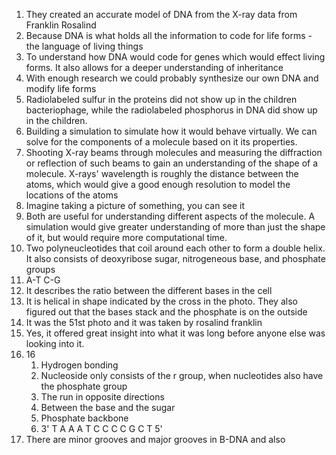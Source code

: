 1. They created an accurate model of DNA from the X-ray data from Franklin Rosalind
2. Because DNA is what holds all the information to code for life forms - the language of living things
3. To understand how DNA would code for genes which would effect living forms. It also allows for a deeper understanding of inheritance
4. With enough research we could probably synthesize our own DNA and modify life forms
5. Radiolabeled sulfur in the proteins did not show up in the children bacteriophage, while the radiolabeled phosphorus in DNA did show up in the children. 
6. Building a simulation to simulate how it would behave virtually. We can solve for the components of a molecule based on it its properties.
7. Shooting X-ray beams through molecules and measuring the diffraction or reflection of such beams to gain an understanding of the shape of a molecule. X-rays' wavelength is roughly the distance between the atoms, which would give a good enough resolution to model the locations of the atoms
8. Imagine taking a picture of something, you can see it
9. Both are useful for understanding different aspects of the molecule. A simulation would give greater understanding of more than just the shape of it, but would require more computational time. 
10. Two polyneucleotides that coil around each other to form a double helix. It also consists of deoxyribose sugar, nitrogeneous base, and phosphate groups
11. A-T C-G
12. It describes the ratio between the different bases in the cell
13. It is helical in shape indicated by the cross in the photo. They also figured out that the bases stack and the phosphate is on the outside
14. It was the 51st photo and it was taken by rosalind franklin
15. Yes, it offered great insight into what it was long before anyone else was looking into it.
16. 16
	1. Hydrogen bonding
	2. Nucleoside only consists of the r group, when nucleotides also have the phosphate group
	3. The run in opposite directions
	4. Between the base and the sugar
	5. Phosphate backbone
	6. 3' T A A A T C C C C G C T 5'
17. There are minor grooves and major grooves in B-DNA and also 